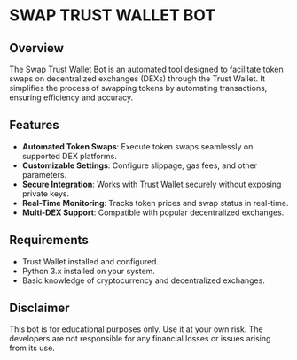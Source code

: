 # SWAP TRUST WALLET BOT

## Overview

The Swap Trust Wallet Bot is an automated tool designed to facilitate token swaps on decentralized exchanges (DEXs) through the Trust Wallet. It simplifies the process of swapping tokens by automating transactions, ensuring efficiency and accuracy.

## Features

-   **Automated Token Swaps**: Execute token swaps seamlessly on supported DEX platforms.
-   **Customizable Settings**: Configure slippage, gas fees, and other parameters.
-   **Secure Integration**: Works with Trust Wallet securely without exposing private keys.
-   **Real-Time Monitoring**: Tracks token prices and swap status in real-time.
-   **Multi-DEX Support**: Compatible with popular decentralized exchanges.

## Requirements

-   Trust Wallet installed and configured.
-   Python 3.x installed on your system.
-   Basic knowledge of cryptocurrency and decentralized exchanges.

## Disclaimer

This bot is for educational purposes only. Use it at your own risk. The developers are not responsible for any financial losses or issues arising from its use.
